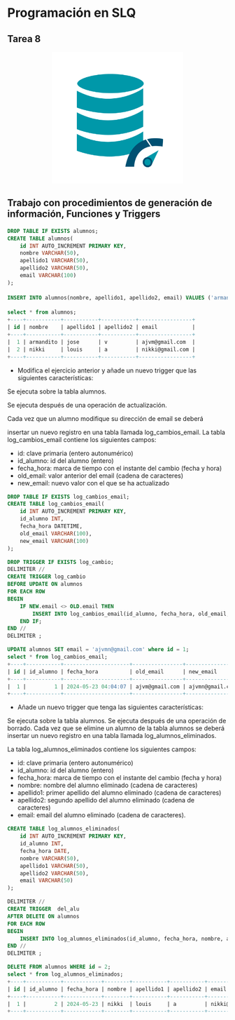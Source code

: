 # Programación en SLQ
## Tarea 8

<p align="center">
  <img src="https://github.com/nicholelouis/Base-datos/blob/main/img/optimizacion-bd.png?raw=true" alt="Descripción de la imagen" width="300"/>
</p>

## Trabajo con procedimientos de generación de información, Funciones y Triggers

```sql
DROP TABLE IF EXISTS alumnos;
CREATE TABLE alumnos(
    id INT AUTO_INCREMENT PRIMARY KEY,
    nombre VARCHAR(50),
    apellido1 VARCHAR(50),
    apellido2 VARCHAR(50),
    email VARCHAR(100)
);

INSERT INTO alumnos(nombre, apellido1, apellido2, email) VALUES ('armandito', 'jose', 'v', 'av@gmail.com'), ('nikki', 'louis', 'a', 'nikki@gmail.com');

select * from alumnos;
+----+-----------+-----------+-----------+-----------------+
| id | nombre    | apellido1 | apellido2 | email           |
+----+-----------+-----------+-----------+-----------------+
|  1 | armandito | jose      | v         | ajvm@gmail.com  |
|  2 | nikki     | louis     | a         | nikki@gmail.com |
+----+-----------+-----------+-----------+-----------------+
```

- Modifica el ejercicio anterior y añade un nuevo trigger que las siguientes características: 

Se ejecuta sobre la tabla alumnos.

Se ejecuta después de una operación de actualización.

Cada vez que un alumno modifique su dirección de email se deberá 

insertar un nuevo registro en una tabla llamada log_cambios_email.
La tabla log_cambios_email contiene los siguientes campos:
- id: clave primaria (entero autonumérico)
- id_alumno: id del alumno (entero)
- fecha_hora: marca de tiempo con el instante del cambio (fecha y hora)
- old_email: valor anterior del email (cadena de caracteres)
- new_email: nuevo valor con el que se ha actualizado

```sql
DROP TABLE IF EXISTS log_cambios_email;
CREATE TABLE log_cambios_email(
    id INT AUTO_INCREMENT PRIMARY KEY,
    id_alumno INT,
    fecha_hora DATETIME,
    old_email VARCHAR(100),
    new_email VARCHAR(100)
);
```
```sql
DROP TRIGGER IF EXISTS log_cambio;
DELIMITER //
CREATE TRIGGER log_cambio
BEFORE UPDATE ON alumnos
FOR EACH ROW
BEGIN
    IF NEW.email <> OLD.email THEN
        INSERT INTO log_cambios_email(id_alumno, fecha_hora, old_email, new_email) VALUES (OLD.id, Now(), OLD.email, NEW.email);
    END IF;
END //
DELIMITER ;
```

```sql
UPDATE alumnos SET email = 'ajvmn@gmail.com' where id = 1;
select * from log_cambios_email;
+----+-----------+---------------------+----------------+-----------------+
| id | id_alumno | fecha_hora          | old_email      | new_email       |
+----+-----------+---------------------+----------------+-----------------+
|  1 |         1 | 2024-05-23 04:04:07 | ajvm@gmail.com | ajvmn@gmail.com |
+----+-----------+---------------------+----------------+-----------------+
```

- Añade un nuevo trigger que tenga las siguientes características:

Se ejecuta sobre la tabla alumnos.
Se ejecuta después de una operación de borrado.
Cada vez que se elimine un alumno de la tabla alumnos se deberá insertar un nuevo registro en una tabla llamada log_alumnos_eliminados.

La tabla log_alumnos_eliminados contiene los siguientes campos:
- id: clave primaria (entero autonumérico)
- id_alumno: id del alumno (entero)
- fecha_hora: marca de tiempo con el instante del cambio (fecha y hora)
- nombre: nombre del alumno eliminado (cadena de caracteres)
- apellido1: primer apellido del alumno eliminado (cadena de caracteres)
- apellido2: segundo apellido del alumno eliminado (cadena de caracteres)
- email: email del alumno eliminado (cadena de caracteres).

```sql
CREATE TABLE log_alumnos_eliminados(
    id INT AUTO_INCREMENT PRIMARY KEY,
    id_alumno INT,
    fecha_hora DATE,
    nombre VARCHAR(50),
    apellido1 VARCHAR(50),
    apellido2 VARCHAR(50),
    email VARCHAR(50)
);
```
```sql
DELIMITER //
CREATE TRIGGER  del_alu
AFTER DELETE ON alumnos
FOR EACH ROW
BEGIN
    INSERT INTO log_alumnos_eliminados(id_alumno, fecha_hora, nombre, apellido1, apellido2, email) VALUES(OLD.id, Now(), OLD.nombre, OLD.apellido1, OLD.apellido2, OLD.email);
END //
DELIMITER ;
```

```sql
DELETE FROM alumnos WHERE id = 2;
select * from log_alumnos_eliminados;
+----+-----------+------------+--------+-----------+-----------+-----------------+
| id | id_alumno | fecha_hora | nombre | apellido1 | apellido2 | email           |
+----+-----------+------------+--------+-----------+-----------+-----------------+
|  1 |         2 | 2024-05-23 | nikki  | louis     | a         | nikki@gmail.com |
+----+-----------+------------+--------+-----------+-----------+-----------------+
```